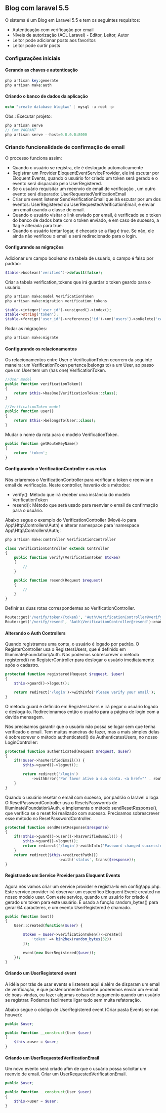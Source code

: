 ## Blog com laravel 5.5

O sistema é um Blog em Laravel 5.5 e tem os seguintes requisitos:

* Autenticação com verificação por email
* Níveis de autorização (ACL Laravel) - Editor, Leitor, Autor
* Leitor pode adicionar posts aos favoritos
* Leitor pode curtir posts

### Configurações iniciais

#### Gerando as chaves e autenticação

```php
php artisan key:generate
php artisan make:auth
```

#### Criando o banco de dados da aplicação

```php
echo "create database blogtwo" | mysql -u root -p
```

Obs.: Executar projeto:

```php
php artisan serve
// Com VAGRANT
php artisan serve --host=0.0.0.0:8000
```

### Criando funcionalidade de confirmação de email

O processo funciona assim:

* Quando o usuário se registra, ele é deslogado automaticamente
* Registrar um Provider EloquentEventServiceProvider, ele irá escutar por Eloquent Events, quando o usuário for criado um token será gerado e o evento será disparado pelo UserRegistered.
* Se o usuário requisitar um reeenvio de email de verificação , um outro evento será disparado: UserRequestedVerificationEmail
* Criar um event listener SendVerificationEmail que irá escutar por um dos eventos: UserRegistered ou UserRequestedVerificationEmail, e enviar um email usando a classe de email.
* Quando o usuário visitar o link enviado por email, é verificado se o token do banco de dados bate com o token enviado, e em caso de sucesso, a flag é alterada para true.
* Quando o usuário tentar logar, é checado se a flag é true. Se não, ele ainda não verificou o email e será redirecionado para o login.

#### Configurando as migrações

Adicionar um campo booleano na tabela de usuario, o campo é falso por padrão:

```php
$table->boolean('verified')->default(false);
```

Criar a tabela verification_tokens que irá guardar o token geardo para o usuário.

```php
php artisan make:model VerificationToken
php artisan make:migration verification_tokens
```

```php
$table->integer('user_id')->unsigned()->index(); 
$table->string('token');
$table->foreign('user_id')->references('id')->on('users')->onDelete('cascade');
```

Rodar as migrações:

```php
php artisan make:migrate
```

#### Configurando os relacionamentos

Os relacionamentos entre User e VerificationToken ocorrem da seguinte maneira: um VerificationToken pertence(belongs to) a um User, ao passo que um User tem um (has one) VerificationToken.

```php
//User model
public function verificationToken()
{
    return $this->hasOne(VerificationToken::class);
}
```

```php
//VerificationToken model
public function user()
{
	return $this->belongsTo(User::class);
}
```

Mudar o nome da rota para o modelo VerificationToken.

```php
public function getRouteKeyName()
{
	return 'token';
}
```

#### Configurando o VerificationController e as rotas

Nós criaremos o VerificationController para verificar o token e reenviar o email de verificação. Neste controller, haverão dois métodos:

* verify(): Método que irá receber uma instância do modelo VerificationToken
* resend(): Método que será usado para reenviar o email de confirmação para o usuário.

Abaixo segue o exemplo do VerificationController (Movê-lo para App\Http\Controllers\Auth) e alterar namespace para 'namespace App\Http\Controllers\Auth;'.

```php
php artisan make:controller VerificationController
```

```php
class VerificationController extends Controller
{
    public function verify(VerificationToken $token)
    {
    	//
    }

    public function resend(Request $request)
    {
    	//
    }
}
```

Definir as duas rotas correspondentes ao VerificationController.

```php
Route::get('/verify/token/{token}', 'Auth\VerificationController@verify')->name('auth.verify'); 
Route::get('/verify/resend', 'Auth\VerificationController@resend')->name('auth.verify.resend');
```

#### Alterando o Auth Controllers

Quando registramos uma conta, o usuário é logado por padrão. O RegisterController usa o RegistersUsers, que é definido em Illuminate\Foundation\Auth. Nós podemos sobrescrever o método registered() no RegisterController para deslogar o usuário imediatamente após o cadastro.

```php
protected function registered(Request $request, $user)
{
    $this->guard()->logout();

    return redirect('/login')->withInfo('Please verify your email');
}
```

O método guard é definido em RegistersUsers e irá pegar o usuário logado e deslogá-lo. Redirecionamos então o usuário para a página de login com a devida mensagem.

Nós precisamos garantir que o usuário não possa se logar sem que tenha verificado o email. Tem muitas maneiras de fazer, mas a mais simples delas é sobrescrever o método authenticated() de AuthenticatesUsers, no nosso LoginController:

```php
protected function authenticated(Request $request, $user)
{
    if(!$user->hasVerifiedEmail()) {
        $this->guard()->logout();

        return redirect('/login')
            ->withError('Por favor ative a sua conta. <a href="' . route('auth.verify.resend') . '?email=' . $user->email .'">Reenviar?</a>');
    }
}
```

Quando o usuário resetar o email com sucesso, por padrão o laravel o loga. O ResetPasswordController usa o ResetsPasswords de Illuminate\Foundation\Auth, e implementa o método sendResetResponse(), que verifica se o reset foi realizado com sucesso. Precisamos sobrescrever esse método no ResetPasswordController.

```php
protected function sendResetResponse($response)
{
    if(!$this->guard()->user()->hasVerifiedEmail()) {
        $this->guard()->logout();
        return redirect('/login')->withInfo('Password changed successfully. Please verify your email');
    }
    return redirect($this->redirectPath())
                        ->with('status', trans($response));
}
```

#### Registrando um Service Provider para Eloquent Events

Agora nós vamos criar um service provider e registra-lo em config\app.php. Este service provider irá observar um especifico Eloquent Event: created no nosso modelo user. Com este service, quando um usuário for criado é gerado um token para este usuário. É usado a função random_bytes() para gerar 64 caracteres, e um evento UserRegistered é chamado.

```php
public function boot()
{
    User::created(function($user) {

        $token = $user->verificationToken()->create([
            'token' => bin2hex(random_bytes(32))
        ]);

        event(new UserRegistered($user));
    });
}
```

#### Criando um UserRegistered event

A idéia por trás de usar events e listeners aqui é além de disparam um email de verificação, é que posteriormente também poderemos enviar um e-mail de boas-vindas, ou fazer algumas coisas de pagamento quando um usuário se registrar. Podemos facilmente ligar tudo sem muita refatoração.

Abaixo segue o código de UserRegistered event (Criar pasta Events se nao houver):

```php
public $user;

public function __construct(User $user)
{
    $this->user = $user;
}
```

#### Criando um UserRequestedVerificationEmail

Um novo evento será criado afim de que o usuário possa solicitar um reenvio de email. Criar um UserRequestedVerificationEmail.

```php
public $user;

public function __construct(User $user)
{
    $this->user = $user;
}
```

